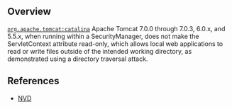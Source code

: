 ## Overview
[`org.apache.tomcat:catalina`](http://search.maven.org/#search%7Cga%7C1%7Ca%3A%22catalina%22)
Apache Tomcat 7.0.0 through 7.0.3, 6.0.x, and 5.5.x, when running within a SecurityManager, does not make the ServletContext attribute read-only, which allows local web applications to read or write files outside of the intended working directory, as demonstrated using a directory traversal attack.

## References
- [NVD](https://web.nvd.nist.gov/view/vuln/detail?vulnId=CVE-2010-3718)